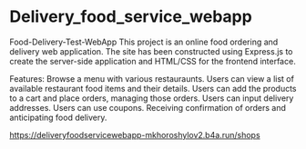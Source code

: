 # Delivery_food_service_webapp
 
Food-Delivery-Test-WebApp
This project is an online food ordering and delivery web application. The site has been constructed using Express.js to create the server-side application and HTML/CSS for the frontend interface.

Features: Browse a menu with various restauraunts. Users can view a list of available restaurant food items and their details. Users can add the products to a cart and place orders, managing those orders. Users can input delivery addresses. Users can use coupons. Receiving confirmation of orders and anticipating food delivery.

https://deliveryfoodservicewebapp-mkhoroshylov2.b4a.run/shops
